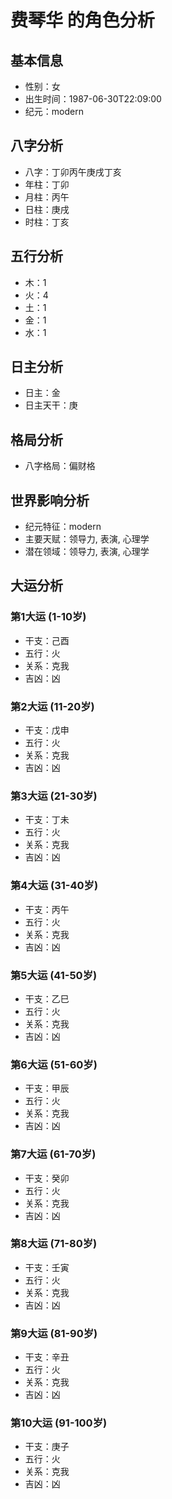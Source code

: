 # 费琴华 的角色分析

## 基本信息
- 性别：女
- 出生时间：1987-06-30T22:09:00
- 纪元：modern

## 八字分析
- 八字：丁卯丙午庚戌丁亥
- 年柱：丁卯
- 月柱：丙午
- 日柱：庚戌
- 时柱：丁亥

## 五行分析
- 木：1
- 火：4
- 土：1
- 金：1
- 水：1

## 日主分析
- 日主：金
- 日主天干：庚

## 格局分析
- 八字格局：偏财格

## 世界影响分析
- 纪元特征：modern
- 主要天赋：领导力, 表演, 心理学
- 潜在领域：领导力, 表演, 心理学

## 大运分析

### 第1大运 (1-10岁)
- 干支：己酉
- 五行：火
- 关系：克我
- 吉凶：凶

### 第2大运 (11-20岁)
- 干支：戊申
- 五行：火
- 关系：克我
- 吉凶：凶

### 第3大运 (21-30岁)
- 干支：丁未
- 五行：火
- 关系：克我
- 吉凶：凶

### 第4大运 (31-40岁)
- 干支：丙午
- 五行：火
- 关系：克我
- 吉凶：凶

### 第5大运 (41-50岁)
- 干支：乙巳
- 五行：火
- 关系：克我
- 吉凶：凶

### 第6大运 (51-60岁)
- 干支：甲辰
- 五行：火
- 关系：克我
- 吉凶：凶

### 第7大运 (61-70岁)
- 干支：癸卯
- 五行：火
- 关系：克我
- 吉凶：凶

### 第8大运 (71-80岁)
- 干支：壬寅
- 五行：火
- 关系：克我
- 吉凶：凶

### 第9大运 (81-90岁)
- 干支：辛丑
- 五行：火
- 关系：克我
- 吉凶：凶

### 第10大运 (91-100岁)
- 干支：庚子
- 五行：火
- 关系：克我
- 吉凶：凶